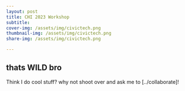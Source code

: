 ```yaml
---
layout: post
title: CHI 2023 Workshop
subtitle: 
cover-img: /assets/img/civictech.png
thumbnail-img: /assets/img/civictech.png
share-img: /assets/img/civictech.png

---
```

thats WILD bro
--------------------

Think I do cool stuff? why not shoot over and ask me to [../collaborate]!

